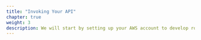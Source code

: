 ```yaml
---
title: "Invoking Your API"
chapter: true
weight: 3
description: We will start by setting up your AWS account to develop robot applications with AWS RoboMaker. 
---
```



